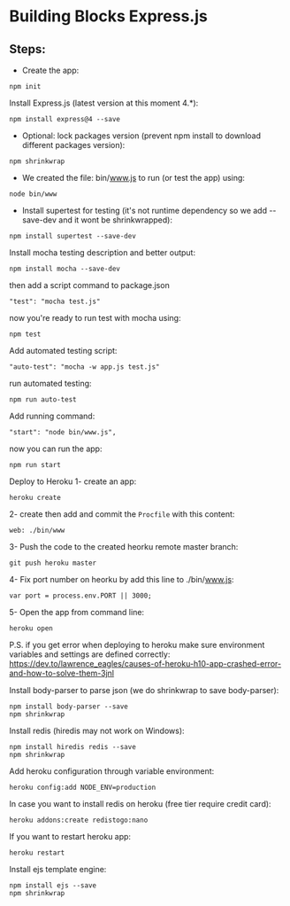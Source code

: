 # Building Blocks Express.js

## Steps:

- Create the app:
```
npm init
```

Install Express.js (latest version at this moment 4.*):
```
npm install express@4 --save
```

- Optional: lock packages version (prevent npm install to download
  different packages version):
```
npm shrinkwrap
```
- We created the file: bin/www.js to run (or test the app) using:
```
node bin/www
```
- Install supertest for testing (it's not runtime dependency so we add --save-dev and it wont be shrinkwrapped):
```
npm install supertest --save-dev
```

Install mocha testing description and better output:
```
npm install mocha --save-dev
```
then add a script command to package.json
```
"test": "mocha test.js"
```
now you're ready to run test with mocha using:
```
npm test
```
Add automated testing script:
```
"auto-test": "mocha -w app.js test.js"
```
run automated testing:
```
npm run auto-test
```
Add running command:
```
"start": "node bin/www.js",
```
now you can run the app:
```
npm run start
```

Deploy to Heroku
1- create an app:
```
heroku create
```
2- create then add and commit the `Procfile` with this content:
```
web: ./bin/www
```
3- Push the code to the created heorku remote master branch:
```
git push heroku master
```
4- Fix port number on heorku by add this line to ./bin/www.js:
```
var port = process.env.PORT || 3000;
```
5- Open the app from command line:
```
heroku open
```

P.S. if you get error when deploying to heroku make sure environment variables and settings are defined correctly:
https://dev.to/lawrence_eagles/causes-of-heroku-h10-app-crashed-error-and-how-to-solve-them-3jnl


Install body-parser to parse json (we do shrinkwrap to save body-parser):
```
npm install body-parser --save
npm shrinkwrap
```

Install redis (hiredis may not work on Windows):
```
npm install hiredis redis --save
npm shrinkwrap
```
Add heroku configuration through variable environment:
```
heroku config:add NODE_ENV=production
```

In case you want to install redis on heroku (free tier require credit card):
```
heroku addons:create redistogo:nano
```

If you want to restart heroku app:
```
heroku restart
```

Install ejs template engine:
```
npm install ejs --save
npm shrinkwrap
```
